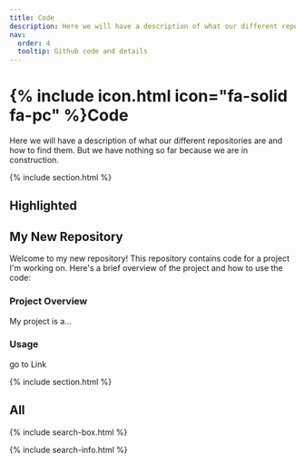 ```yaml
---
title: Code
description: Here we will have a description of what our different repositories are and how to find them
nav:
  order: 4
  tooltip: Github code and details
---
```


# {% include icon.html icon="fa-solid fa-pc" %}Code

Here we will have a description of what our different repositories are and how to find them. But we have nothing so far because we are in construction.

{% include section.html %}

## Highlighted

## My New Repository

Welcome to my new repository! This repository contains code for a project I'm working on. Here's a brief overview of the project and how to use the code:

### Project Overview

My project is a...

### Usage

go to Link


{% include section.html %}

## All

{% include search-box.html %}

{% include search-info.html %}
